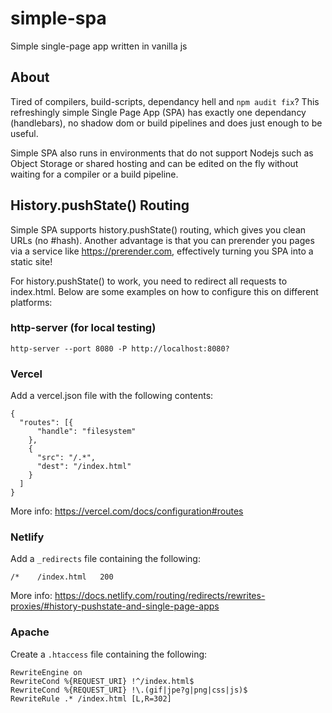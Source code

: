 # simple-spa
Simple single-page app written in vanilla js

## About
Tired of compilers, build-scripts, dependancy hell and `npm audit fix`? This refreshingly simple Single Page App (SPA) has exactly one dependancy (handlebars), no shadow dom or build pipelines and does just enough to be useful.

Simple SPA also runs in environments that do not support Nodejs such as Object Storage or shared hosting and can be edited on the fly without waiting for a compiler or a build pipeline.

## History.pushState() Routing
Simple SPA supports history.pushState() routing, which gives you clean URLs (no #hash). Another advantage is that you can prerender you pages via a service like https://prerender.com, effectively turning you SPA into a static site!

For history.pushState() to work, you need to redirect all requests to index.html. Below are some examples on how to configure this on different platforms:

### http-server (for local testing)
`http-server --port 8080 -P http://localhost:8080?`

### Vercel
Add a vercel.json file with the following contents:
```
{
  "routes": [{
      "handle": "filesystem"
    },
    {
      "src": "/.*",
      "dest": "/index.html"
    }
  ]
}
```
More info: https://vercel.com/docs/configuration#routes

### Netlify
Add a `_redirects` file containing the following:
```
/*    /index.html   200
```
More info: https://docs.netlify.com/routing/redirects/rewrites-proxies/#history-pushstate-and-single-page-apps

### Apache
Create a `.htaccess` file containing the following:
```
RewriteEngine on
RewriteCond %{REQUEST_URI} !^/index.html$
RewriteCond %{REQUEST_URI} !\.(gif|jpe?g|png|css|js)$
RewriteRule .* /index.html [L,R=302]
```
